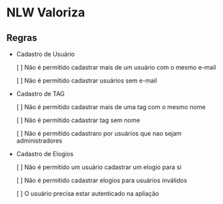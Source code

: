 # NLW Valoriza

## Regras

- Cadastro de Usuário

    [ ] Não é permitido cadastrar mais de um usuário com o mesmo e-mail

    [ ] Não é permitido cadastrar usuários sem e-mail

- Cadastro de TAG

    [ ] Não é permitido cadastrar mais de uma tag com o mesmo nome

    [ ] Não é permitido cadastrar tag sem nome

    [ ] Não é permitido cadastraro por usuários que nao sejam administradores

- Cadastro de Elogios

    [ ] Não é permitido um usuário cadastrar um elogio para si

    [ ] Não é permitido cadastrar elogios para usuários inválidos

    [ ] O usuário precisa estar autenticado na apliação